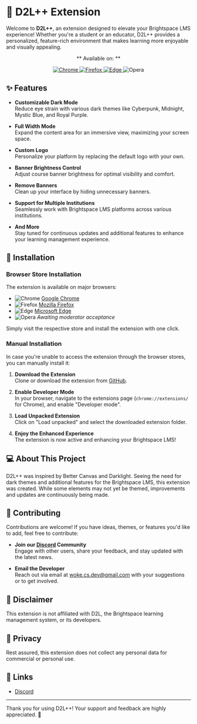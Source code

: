 # 🎨 D2L++ Extension

Welcome to **D2L++**, an extension designed to elevate your Brightspace LMS experience! Whether you're a student or an educator, D2L++ provides a personalized, feature-rich environment that makes learning more enjoyable and visually appealing.

<p align="center">
**  Available on:
**</p>

<p align="center">
  <a href="https://chromewebstore.google.com/detail/d2l++/ldfpkhphkekoooibkdphjpdcmckbhpha?hl=en&authuser=0">
    <img src="https://img.shields.io/badge/Chrome-4285F4?style=for-the-badge&logo=google-chrome&logoColor=white" alt="Chrome">
  </a>
  <a href="https://addons.mozilla.org/en-CA/firefox/addon/d2lpp/?utm_source=addons.mozilla.org&utm_medium=referral&utm_content=search">
    <img src="https://img.shields.io/badge/Firefox-FF7139?style=for-the-badge&logo=firefox-browser&logoColor=white" alt="Firefox">
  </a>
  <a href="https://chromewebstore.google.com/detail/d2l++/ldfpkhphkekoooibkdphjpdcmckbhpha?hl=en&authuser=0">
    <img src="https://img.shields.io/badge/Edge-0078D7?style=for-the-badge&logo=microsoft-edge&logoColor=white" alt="Edge">
  </a>
  <img src="https://img.shields.io/badge/Opera-FF1B2D?style=for-the-badge&logo=opera&logoColor=white" alt="Opera">
</p>

## ✨ Features

- **Customizable Dark Mode**  
  Reduce eye strain with various dark themes like Cyberpunk, Midnight, Mystic Blue, and Royal Purple.

- **Full Width Mode**  
  Expand the content area for an immersive view, maximizing your screen space.

- **Custom Logo**  
  Personalize your platform by replacing the default logo with your own.

- **Banner Brightness Control**  
  Adjust course banner brightness for optimal visibility and comfort.

- **Remove Banners**  
  Clean up your interface by hiding unnecessary banners.

- **Support for Multiple Institutions**  
  Seamlessly work with Brightspace LMS platforms across various institutions.

- **And More**  
  Stay tuned for continuous updates and additional features to enhance your learning management experience.

## 🚀 Installation

### Browser Store Installation

The extension is available on major browsers:
- ![Chrome](https://img.shields.io/badge/Chrome-4285F4?style=for-the-badge&logo=google-chrome&logoColor=white) [Google Chrome](https://chromewebstore.google.com/detail/d2l++/ldfpkhphkekoooibkdphjpdcmckbhpha?hl=en&authuser=0)
- ![Firefox](https://img.shields.io/badge/Firefox-FF7139?style=for-the-badge&logo=firefox-browser&logoColor=white) [Mozilla Firefox](https://addons.mozilla.org/en-CA/firefox/addon/d2lpp/?utm_source=addons.mozilla.org&utm_medium=referral&utm_content=search)
- ![Edge](https://img.shields.io/badge/Edge-0078D7?style=for-the-badge&logo=microsoft-edge&logoColor=white) [Microsoft Edge](https://chromewebstore.google.com/detail/d2l++/ldfpkhphkekoooibkdphjpdcmckbhpha?hl=en&authuser=0)
- ![Opera](https://img.shields.io/badge/Opera-FF1B2D?style=for-the-badge&logo=opera&logoColor=white) *Awaiting moderator acceptance*

Simply visit the respective store and install the extension with one click.

### Manual Installation

In case you're unable to access the extension through the browser stores, you can manually install it:

1. **Download the Extension**  
   Clone or download the extension from [GitHub](#).

2. **Enable Developer Mode**  
   In your browser, navigate to the extensions page (`chrome://extensions/` for Chrome), and enable "Developer mode".

3. **Load Unpacked Extension**  
   Click on "Load unpacked" and select the downloaded extension folder.

4. **Enjoy the Enhanced Experience**  
   The extension is now active and enhancing your Brightspace LMS!

## 💻 About This Project

D2L++ was inspired by Better Canvas and Darklight. Seeing the need for dark themes and additional features for the Brightspace LMS, this extension was created. While some elements may not yet be themed, improvements and updates are continuously being made.

## 👥 Contributing

Contributions are welcome! If you have ideas, themes, or features you'd like to add, feel free to contribute:

- **Join our [Discord](https://discord.gg/7dFmcn9HKc) Community**  
  Engage with other users, share your feedback, and stay updated with the latest news.

- **Email the Developer**  
  Reach out via email at woke.cs.dev@gmail.com with your suggestions or to get involved.

## 📜 Disclaimer

This extension is not affiliated with D2L, the Brightspace learning management system, or its developers.

## 🔐 Privacy

Rest assured, this extension does not collect any personal data for commercial or personal use.

## 📝 Links


- [Discord](https://discord.gg/7dFmcn9HKc)


---

Thank you for using D2L++! Your support and feedback are highly appreciated. 🚀
